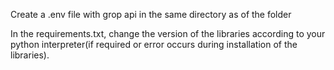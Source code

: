 Create a .env file with grop api in the same directory as of the folder

In the requirements.txt, change the version of the libraries according to your python interpreter(if required or error occurs during installation of the libraries).
